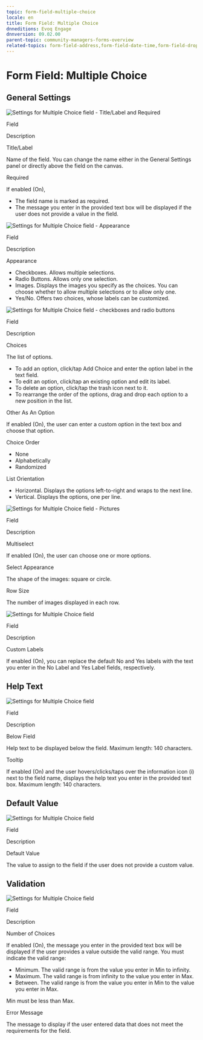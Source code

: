 ```yaml
---
topic: form-field-multiple-choice
locale: en
title: Form Field: Multiple Choice
dnneditions: Evoq Engage
dnnversion: 09.02.00
parent-topic: community-managers-forms-overview
related-topics: form-field-address,form-field-date-time,form-field-dropdown,form-field-email,form-field-esignature,form-field-multi-line-text,form-field-name,form-field-number,form-field-phone-number,form-field-single-line-text,form-field-static-text,form-field-terms-conditions,form-field-url-website,form-field-submit
---
```


# Form Field: Multiple Choice

## General Settings

  

![Settings for Multiple Choice field - Title/Label and Required](/images/scr-FormField-MultipleChoice-generalsettings-titlereq.gif)

  

Field

Description

Title/Label

Name of the field. You can change the name either in the General Settings panel or directly above the field on the canvas.

Required

If enabled (On),

*   The field name is marked as required.
*   The message you enter in the provided text box will be displayed if the user does not provide a value in the field.

  

![Settings for Multiple Choice field - Appearance](/images/scr-FormField-MultipleChoice-generalsettings-appearance.gif)

  

Field

Description

Appearance

*   Checkboxes. Allows multiple selections.
*   Radio Buttons. Allows only one selection.
*   Images. Displays the images you specify as the choices. You can choose whether to allow multiple selections or to allow only one.
*   Yes/No. Offers two choices, whose labels can be customized.

  

![Settings for Multiple Choice field - checkboxes and radio buttons](/images/scr-FormField-MultipleChoice-generalsettings-chkboxesradiobtns.gif)

  

Field

Description

Choices

The list of options.

*   To add an option, click/tap Add Choice and enter the option label in the text field.
*   To edit an option, click/tap an existing option and edit its label.
*   To delete an option, click/tap the trash icon next to it.
*   To rearrange the order of the options, drag and drop each option to a new position in the list.

Other As An Option

If enabled (On), the user can enter a custom option in the text box and choose that option.

Choice Order

*   None
*   Alphabetically
*   Randomized

List Orientation

*   Horizontal. Displays the options left-to-right and wraps to the next line.
*   Vertical. Displays the options, one per line.

  

![Settings for Multiple Choice field - Pictures](/images/scr-FormField-MultipleChoice-generalsettings-pictures.gif)

  

Field

Description

Multiselect

If enabled (On), the user can choose one or more options.

Select Appearance

The shape of the images: square or circle.

Row Size

The number of images displayed in each row.

  

![Settings for Multiple Choice field](/images/scr-FormField-MultipleChoice-generalsettings-yn.gif)

  

Field

Description

Custom Labels

If enabled (On), you can replace the default No and Yes labels with the text you enter in the No Label and Yes Label fields, respectively.

## Help Text

  

![Settings for Multiple Choice field](/images/scr-FormField-MultipleChoice-helptext.gif)

  

Field

Description

Below Field

Help text to be displayed below the field. Maximum length: 140 characters.

Tooltip

If enabled (On) and the user hovers/clicks/taps over the information icon (i) next to the field name, displays the help text you enter in the provided text box. Maximum length: 140 characters.

## Default Value

  

![Settings for Multiple Choice field](/images/scr-FormField-MultipleChoice-defaultvalue.gif)

  

Field

Description

Default Value

The value to assign to the field if the user does not provide a custom value.

## Validation

  

![Settings for Multiple Choice field](/images/scr-FormField-MultipleChoice-validation.gif)

  

Field

Description

Number of Choices

If enabled (On), the message you enter in the provided text box will be displayed if the user provides a value outside the valid range. You must indicate the valid range:

*   Minimum. The valid range is from the value you enter in Min to infinity.
*   Maximum. The valid range is from infinity to the value you enter in Max.
*   Between. The valid range is from the value you enter in Min to the value you enter in Max.

Min must be less than Max.

Error Message

The message to display if the user entered data that does not meet the requirements for the field.